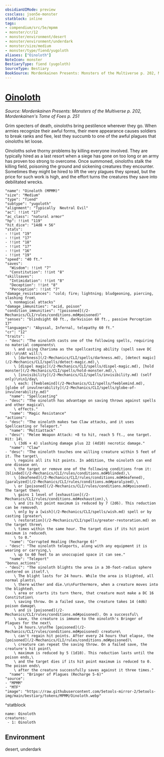```yaml
---
obsidianUIMode: preview
cssclass: json5e-monster
statblock: inline
tags:
- compendium/src/5e/mpmm
- monster/cr/12
- monster/environment/desert
- monster/environment/underdark
- monster/size/medium
- monster/type/fiend/yugoloth
aliases: ["Oinoloth"]
NoteIcon: monster
BestiaryType: fiend (yugoloth)
SourceType: Bestiary
BookSource: Mordenkainen Presents: Monsters of the Multiverse p. 202, Mordenkainen's Tome of Foes p. 251
---
```

# [Oinoloth](2-Mechanics\CLI\bestiary\fiend/oinoloth-mpmm.md)
*Source: Mordenkainen Presents: Monsters of the Multiverse p. 202, Mordenkainen's Tome of Foes p. 251*  

Grim specters of death, oinoloths bring pestilence wherever they go. When armies recognize their awful forms, their mere appearance causes soldiers to break ranks and flee, lest they succumb to one of the awful plagues that oinoloths let loose.

Oinoloths solve thorny problems by killing everyone involved. They are typically hired as a last resort when a siege has gone on too long or an army has proven too strong to overcome. Once summoned, oinoloths stalk the killing field, poisoning the ground and sickening creatures they encounter. Sometimes they might be hired to lift the very plagues they spread, but the price for such work is high, and the effort turns the creatures they save into debilitated wrecks.

```statblock
"name": "Oinoloth (MPMM)"
"size": "Medium"
"type": "fiend"
"subtype": "yugoloth"
"alignment": "Typically  Neutral Evil"
"ac": !!int "17"
"ac_class": "natural armor"
"hp": !!int "119"
"hit_dice": "14d8 + 56"
"stats":
- !!int "19"
- !!int "17"
- !!int "18"
- !!int "17"
- !!int "16"
- !!int "19"
"speed": "40 ft."
"saves":
  "Wisdom": !!int "7"
  "Constitution": !!int "8"
"skillsaves":
  "Intimidation": !!int "8"
  "Deception": !!int "8"
  "Perception": !!int "7"
"damage_resistances": "cold; fire; lightning; bludgeoning, piercing, slashing from\
  \ nonmagical attacks"
"damage_immunities": "acid, poison"
"condition_immunities": "[poisoned](/2-Mechanics/CLI/rules/conditions.md#poisoned)"
"senses": "blindsight 60 ft., darkvision 60 ft., passive Perception 17"
"languages": "Abyssal, Infernal, telepathy 60 ft."
"cr": "12"
"traits":
- "desc": "The oinoloth casts one of the following spells, requiring no material components\
    \ and using Charisma as the spellcasting ability (spell save DC 16):\n\nAt will:\
    \ [darkness](/2-Mechanics/CLI/spells/darkness.md), [detect magic](/2-Mechanics/CLI/spells/detect-magic.md),\
    \ [dispel magic](/2-Mechanics/CLI/spells/dispel-magic.md), [hold monster](/2-Mechanics/CLI/spells/hold-monster.md),\
    \ [invisibility](/2-Mechanics/CLI/spells/invisibility.md) (self only)\n\n1/day\
    \ each: [feeblemind](/2-Mechanics/CLI/spells/feeblemind.md), [globe of invulnerability](/2-Mechanics/CLI/spells/globe-of-invulnerability.md)"
  "name": "Spellcasting"
- "desc": "The oinoloth has advantage on saving throws against spells and other magical\
    \ effects."
  "name": "Magic Resistance"
"actions":
- "desc": "The oinoloth makes two Claw attacks, and it uses Spellcasting or Teleport."
  "name": "Multiattack"
- "desc": "Melee Weapon Attack: +8 to hit, reach 5 ft., one target. Hit: 14\
    \ (3d6 + 4) slashing damage plus 22 (4d10) necrotic damage."
  "name": "Claw"
- "desc": "The oinoloth touches one willing creature within 5 feet of it. The target\
    \ regains all its hit points. In addition, the oinoloth can end one disease on\
    \ the target or remove one of the following conditions from it: [blinded](/2-Mechanics/CLI/rules/conditions.md#blinded),\
    \ [deafened](/2-Mechanics/CLI/rules/conditions.md#deafened), [paralyzed](/2-Mechanics/CLI/rules/conditions.md#paralyzed),\
    \ or [poisoned](/2-Mechanics/CLI/rules/conditions.md#poisoned). The target then\
    \ gains 1 level of [exhaustion](/2-Mechanics/CLI/rules/conditions.md#exhaustion),\
    \ and its hit point maximum is reduced by 7 (2d6). This reduction can be removed\
    \ only by a [wish](/2-Mechanics/CLI/spells/wish.md) spell or by casting [greater\
    \ restoration](/2-Mechanics/CLI/spells/greater-restoration.md) on the target three\
    \ times within the same hour. The target dies if its hit point maximum is reduced\
    \ to 0."
  "name": "Corrupted Healing (Recharge 6)"
- "desc": "The oinoloth teleports, along with any equipment it is wearing or carrying,\
    \ up to 60 feet to an unoccupied space it can see."
  "name": "Teleport"
"bonus_actions":
- "desc": "The oinoloth blights the area in a 30-foot-radius sphere centered on itself.\
    \ The blight lasts for 24 hours. While the area is blighted, all normal plants\
    \ there wither and die.\n\nFurthermore, when a creature moves into the blighted\
    \ area or starts its turn there, that creature must make a DC 16 Constitution\
    \ saving throw. On a failed save, the creature takes 14 (4d6) poison damage\
    \ and is [poisoned](/2-Mechanics/CLI/rules/conditions.md#poisoned). On a successful\
    \ save, the creature is immune to the oinoloth's Bringer of Plagues for the next\
    \ 24 hours.\n\nThe [poisoned](/2-Mechanics/CLI/rules/conditions.md#poisoned) creature\
    \ can't regain hit points. After every 24 hours that elapse, the [poisoned](/2-Mechanics/CLI/rules/conditions.md#poisoned)\
    \ creature can repeat the saving throw. On a failed save, the creature's hit point\
    \ maximum is reduced by 5 (1d10). This reduction lasts until the poison ends,\
    \ and the target dies if its hit point maximum is reduced to 0. The poison ends\
    \ after the creature successfully saves against it three times."
  "name": "Bringer of Plagues (Recharge 5-6)"
"source":
- "MPMM"
- "MTF"
"image": "https://raw.githubusercontent.com/5etools-mirror-2/5etools-img/main/bestiary/tokens/MPMM/Oinoloth.webp"
```
^statblock

```encounter-table
name: Oinoloth
creatures:
 - 1: Oinoloth
```

## Environment

desert, underdark